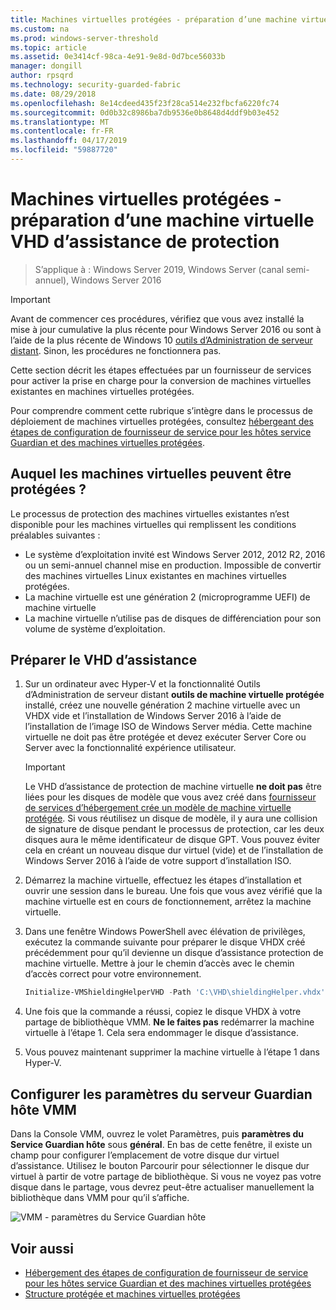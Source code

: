 ```yaml
---
title: Machines virtuelles protégées - préparation d’une machine virtuelle VHD d’assistance de protection
ms.custom: na
ms.prod: windows-server-threshold
ms.topic: article
ms.assetid: 0e3414cf-98ca-4e91-9e8d-0d7bce56033b
manager: dongill
author: rpsqrd
ms.technology: security-guarded-fabric
ms.date: 08/29/2018
ms.openlocfilehash: 8e14cdeed435f23f28ca514e232fbcfa6220fc74
ms.sourcegitcommit: 0d0b32c8986ba7db9536e0b8648d4ddf9b03e452
ms.translationtype: MT
ms.contentlocale: fr-FR
ms.lasthandoff: 04/17/2019
ms.locfileid: "59887720"
---
```

# <a name="shielded-vms---preparing-a-vm-shielding-helper-vhd"></a>Machines virtuelles protégées - préparation d’une machine virtuelle VHD d’assistance de protection

>S’applique à : Windows Server 2019, Windows Server (canal semi-annuel), Windows Server 2016

<!-- This comment creates a break between the Applies To above and the Important note below. -->

> [!IMPORTANT]
> Avant de commencer ces procédures, vérifiez que vous avez installé la mise à jour cumulative la plus récente pour Windows Server 2016 ou sont à l’aide de la plus récente de Windows 10 [outils d’Administration de serveur distant](https://www.microsoft.com/en-us/download/details.aspx?id=45520). Sinon, les procédures ne fonctionnera pas. 

Cette section décrit les étapes effectuées par un fournisseur de services pour activer la prise en charge pour la conversion de machines virtuelles existantes en machines virtuelles protégées.

Pour comprendre comment cette rubrique s’intègre dans le processus de déploiement de machines virtuelles protégées, consultez [hébergeant des étapes de configuration de fournisseur de service pour les hôtes service Guardian et des machines virtuelles protégées](guarded-fabric-configuration-scenarios-for-shielded-vms-overview.md).

## <a name="which-vms-can-be-shielded"></a>Auquel les machines virtuelles peuvent être protégées ?

Le processus de protection des machines virtuelles existantes n’est disponible pour les machines virtuelles qui remplissent les conditions préalables suivantes :

- Le système d’exploitation invité est Windows Server 2012, 2012 R2, 2016 ou un semi-annuel channel mise en production. Impossible de convertir des machines virtuelles Linux existantes en machines virtuelles protégées.
- La machine virtuelle est une génération 2 (microprogramme UEFI) de machine virtuelle
- La machine virtuelle n’utilise pas de disques de différenciation pour son volume de système d’exploitation.

## <a name="prepare-helper-vhd"></a>Préparer le VHD d’assistance

1.  Sur un ordinateur avec Hyper-V et la fonctionnalité Outils d’Administration de serveur distant **outils de machine virtuelle protégée** installé, créez une nouvelle génération 2 machine virtuelle avec un VHDX vide et l’installation de Windows Server 2016 à l’aide de l’installation de l’image ISO de Windows Server média. Cette machine virtuelle ne doit pas être protégée et devez exécuter Server Core ou Server avec la fonctionnalité expérience utilisateur.

    > [!IMPORTANT]
    > Le VHD d’assistance de protection de machine virtuelle **ne doit pas** être liées pour les disques de modèle que vous avez créé dans [fournisseur de services d’hébergement crée un modèle de machine virtuelle protégée](guarded-fabric-create-a-shielded-vm-template.md). Si vous réutilisez un disque de modèle, il y aura une collision de signature de disque pendant le processus de protection, car les deux disques aura le même identificateur de disque GPT. Vous pouvez éviter cela en créant un nouveau disque dur virtuel (vide) et de l’installation de Windows Server 2016 à l’aide de votre support d’installation ISO.

2.  Démarrez la machine virtuelle, effectuez les étapes d’installation et ouvrir une session dans le bureau. Une fois que vous avez vérifié que la machine virtuelle est en cours de fonctionnement, arrêtez la machine virtuelle.

3.  Dans une fenêtre Windows PowerShell avec élévation de privilèges, exécutez la commande suivante pour préparer le disque VHDX créé précédemment pour qu’il devienne un disque d’assistance protection de machine virtuelle. Mettre à jour le chemin d’accès avec le chemin d’accès correct pour votre environnement.

    ```powershell
    Initialize-VMShieldingHelperVHD -Path 'C:\VHD\shieldingHelper.vhdx'
    ```

4.  Une fois que la commande a réussi, copiez le disque VHDX à votre partage de bibliothèque VMM. **Ne le faites pas** redémarrer la machine virtuelle à l’étape 1. Cela sera endommager le disque d’assistance.

5.  Vous pouvez maintenant supprimer la machine virtuelle à l’étape 1 dans Hyper-V.

## <a name="configure-vmm-host-guardian-server-settings"></a>Configurer les paramètres du serveur Guardian hôte VMM

Dans la Console VMM, ouvrez le volet Paramètres, puis **paramètres du Service Guardian hôte** sous **général**. En bas de cette fenêtre, il existe un champ pour configurer l’emplacement de votre disque dur virtuel d’assistance. Utilisez le bouton Parcourir pour sélectionner le disque dur virtuel à partir de votre partage de bibliothèque. Si vous ne voyez pas votre disque dans le partage, vous devrez peut-être actualiser manuellement la bibliothèque dans VMM pour qu’il s’affiche.

![VMM - paramètres du Service Guardian hôte](../media/Guarded-Fabric-Shielded-VM/guarded-host-vmm-hgs-settings-01.png)

## <a name="see-also"></a>Voir aussi

- [Hébergement des étapes de configuration de fournisseur de service pour les hôtes service Guardian et des machines virtuelles protégées](guarded-fabric-configuration-scenarios-for-shielded-vms-overview.md)
- [Structure protégée et machines virtuelles protégées](guarded-fabric-and-shielded-vms-top-node.md)
